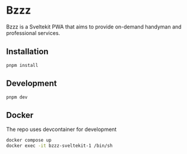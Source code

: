 # Bzzz

Bzzz is a Sveltekit PWA that aims to provide on-demand handyman and professional services.

## Installation

`pnpm install`

## Development

`pnpm dev`

## Docker

The repo uses devcontainer for development

```bash
docker compose up
docker exec -it bzzz-sveltekit-1 /bin/sh
```
